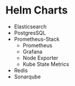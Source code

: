 # Helm Charts

- Elasticsearch
- PostgresSQL
- Prometheus-Stack
  - Prometheus
  - Grafana
  - Node Exporter
  - Kube State Metrics
- Redis
- Sonarqube
